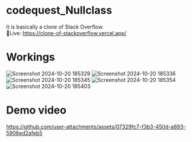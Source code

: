 # codequest_Nullclass
It is basically a clone of Stack Overflow.<br>
🔴Live: https://clone-of-stackoverflow.vercel.app/

# Workings
![Screenshot 2024-10-20 185329](https://github.com/user-attachments/assets/6de73471-6d1f-4c05-9ece-c380d97eefda)
![Screenshot 2024-10-20 185336](https://github.com/user-attachments/assets/99f7d1e4-9930-4f97-ad5b-5a86a9c98fa5)
![Screenshot 2024-10-20 185345](https://github.com/user-attachments/assets/1882941b-e46b-4223-82e8-528194b5ba53)
![Screenshot 2024-10-20 185354](https://github.com/user-attachments/assets/30d50c85-e8ae-4ffe-8cc6-be339f0596b7)
![Screenshot 2024-10-20 185403](https://github.com/user-attachments/assets/8c2d75bf-b697-4ce7-97d3-261647e607f6)

# Demo video


https://github.com/user-attachments/assets/07329fc7-f3b3-450d-a893-5906ed2afeb5

